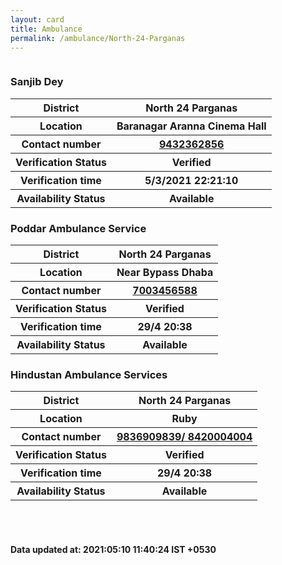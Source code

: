 ```yaml
---
layout: card
title: Ambulance
permalink: /ambulance/North-24-Parganas
---
```

<div class="row">
	<div class="column">
<div class="card_av">
<h3>Sanjib Dey</h3>

<div class="info"><table>
<tr><th>District</th><th>North 24 Parganas</th></tr>
<tr><th>Location</th><th>Baranagar Aranna Cinema Hall</th></tr>
<tr><th>Contact number </th><th><a href="tel:9432362856">9432362856</a></th></tr>
<tr><th>Verification  Status</th><th>Verified</th></tr>
<tr><th>Verification time</th><th>5/3/2021 22:21:10</th></tr>
<tr><th>Availability Status</th><th>Available</th></tr>
</table></div></div>
<div class="card_av">
<h3>Poddar Ambulance Service </h3>

<div class="info"><table>
<tr><th>District</th><th>North 24 Parganas</th></tr>
<tr><th>Location</th><th>Near Bypass Dhaba </th></tr>
<tr><th>Contact number </th><th><a href="tel:7003456588">7003456588</a></th></tr>
<tr><th>Verification  Status</th><th>Verified</th></tr>
<tr><th>Verification time</th><th>29/4 20:38</th></tr>
<tr><th>Availability Status</th><th>Available</th></tr>
</table></div></div>
<div class="card_av">
<h3>Hindustan Ambulance Services</h3>

<div class="info"><table>
<tr><th>District</th><th>North 24 Parganas</th></tr>
<tr><th>Location</th><th>Ruby</th></tr>
<tr><th>Contact number </th><th><a href="tel:9836909839/ 8420004004">9836909839/ 8420004004</a></th></tr>
<tr><th>Verification  Status</th><th>Verified</th></tr>
<tr><th>Verification time</th><th>29/4 20:38</th></tr>
<tr><th>Availability Status</th><th>Available</th></tr>
</table></div></div>
</div>
</div> <br><br>
<h4> Data updated at: 2021:05:10 11:40:24 IST +0530 </h4>